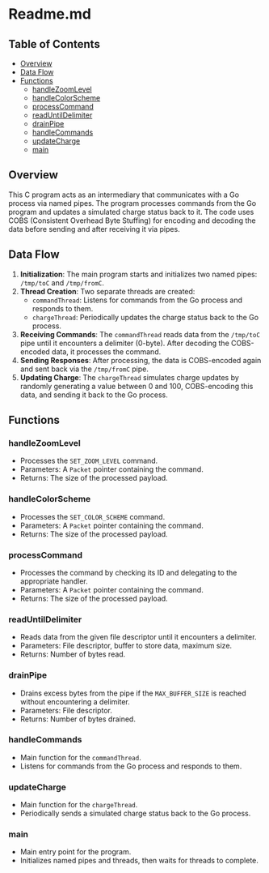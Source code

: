 # Readme.md

## Table of Contents

- [Overview](#overview)
- [Data Flow](#data-flow)
- [Functions](#functions)
    - [handleZoomLevel](#handlezoomlevel)
    - [handleColorScheme](#handlecolorscheme)
    - [processCommand](#processcommand)
    - [readUntilDelimiter](#readuntildelimiter)
    - [drainPipe](#drainpipe)
    - [handleCommands](#handlecommands)
    - [updateCharge](#updatecharge)
    - [main](#main)

## Overview

This C program acts as an intermediary that communicates with a Go process via named pipes. The program processes commands from the Go program and updates a simulated charge status back to it. The code uses COBS (Consistent Overhead Byte Stuffing) for encoding and decoding the data before sending and after receiving it via pipes.

## Data Flow

1. **Initialization**: The main program starts and initializes two named pipes: `/tmp/toC` and `/tmp/fromC`.
2. **Thread Creation**: Two separate threads are created:
    - `commandThread`: Listens for commands from the Go process and responds to them.
    - `chargeThread`: Periodically updates the charge status back to the Go process.
3. **Receiving Commands**: The `commandThread` reads data from the `/tmp/toC` pipe until it encounters a delimiter (0-byte). After decoding the COBS-encoded data, it processes the command.
4. **Sending Responses**: After processing, the data is COBS-encoded again and sent back via the `/tmp/fromC` pipe.
5. **Updating Charge**: The `chargeThread` simulates charge updates by randomly generating a value between 0 and 100, COBS-encoding this data, and sending it back to the Go process.

## Functions

### handleZoomLevel

- Processes the `SET_ZOOM_LEVEL` command.
- Parameters: A `Packet` pointer containing the command.
- Returns: The size of the processed payload.

### handleColorScheme

- Processes the `SET_COLOR_SCHEME` command.
- Parameters: A `Packet` pointer containing the command.
- Returns: The size of the processed payload.

### processCommand

- Processes the command by checking its ID and delegating to the appropriate handler.
- Parameters: A `Packet` pointer containing the command.
- Returns: The size of the processed payload.

### readUntilDelimiter

- Reads data from the given file descriptor until it encounters a delimiter.
- Parameters: File descriptor, buffer to store data, maximum size.
- Returns: Number of bytes read.

### drainPipe

- Drains excess bytes from the pipe if the `MAX_BUFFER_SIZE` is reached without encountering a delimiter.
- Parameters: File descriptor.
- Returns: Number of bytes drained.

### handleCommands

- Main function for the `commandThread`.
- Listens for commands from the Go process and responds to them.

### updateCharge

- Main function for the `chargeThread`.
- Periodically sends a simulated charge status back to the Go process.

### main

- Main entry point for the program.
- Initializes named pipes and threads, then waits for threads to complete.
